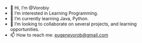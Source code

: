 - 👋 Hi, I’m @Vorobiy
- 👀 I’m interested in Learning Programming.
- 🌱 I’m currently learning Java, Python.
- 💞️ I’m looking to collaborate on several projects, and learning opportunities.
- 📫 How to reach me: eugenevorob@gmail.com

<!---
Vorobiy/Vorobiy is a ✨ special ✨ repository because its `README.md` (this file) appears on your GitHub profile.
You can click the Preview link to take a look at your changes.
--->
